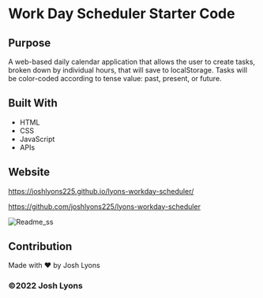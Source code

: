 # Work Day Scheduler Starter Code

## Purpose
A web-based daily calendar application that allows the user to create tasks, broken down by individual hours, that will save to localStorage. Tasks will be color-coded according to tense value: past, present, or future.

## Built With
* HTML
* CSS
* JavaScript
* APIs

## Website
https://joshlyons225.github.io/lyons-workday-scheduler/

https://github.com/joshlyons225/lyons-workday-scheduler

![Readme_ss](https://user-images.githubusercontent.com/95392565/150694449-42449b33-e108-4e66-b5b2-240c2e8843be.png)

## Contribution
Made with ❤️ by Josh Lyons

### ©️2022 Josh Lyons
